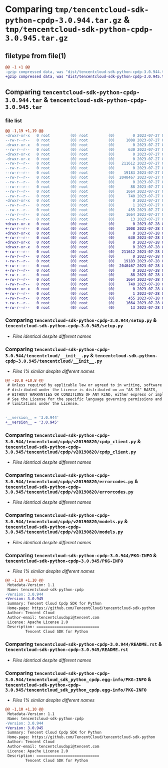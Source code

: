 # Comparing `tmp/tencentcloud-sdk-python-cpdp-3.0.944.tar.gz` & `tmp/tencentcloud-sdk-python-cpdp-3.0.945.tar.gz`

## filetype from file(1)

```diff
@@ -1 +1 @@
-gzip compressed data, was "dist/tencentcloud-sdk-python-cpdp-3.0.944.tar", last modified: Thu Jul 27 02:12:49 2023, max compression
+gzip compressed data, was "dist/tencentcloud-sdk-python-cpdp-3.0.945.tar", last modified: Fri Jul 28 00:25:18 2023, max compression
```

## Comparing `tencentcloud-sdk-python-cpdp-3.0.944.tar` & `tencentcloud-sdk-python-cpdp-3.0.945.tar`

### file list

```diff
@@ -1,19 +1,19 @@
-drwxr-xr-x   0 root         (0) root         (0)        0 2023-07-27 02:12:49.000000 tencentcloud-sdk-python-cpdp-3.0.944/
--rw-r--r--   0 root         (0) root         (0)     1008 2023-07-27 02:12:49.000000 tencentcloud-sdk-python-cpdp-3.0.944/setup.py
-drwxr-xr-x   0 root         (0) root         (0)        0 2023-07-27 02:12:49.000000 tencentcloud-sdk-python-cpdp-3.0.944/tencentcloud/
--rw-r--r--   0 root         (0) root         (0)      630 2023-07-27 02:12:49.000000 tencentcloud-sdk-python-cpdp-3.0.944/tencentcloud/__init__.py
-drwxr-xr-x   0 root         (0) root         (0)        0 2023-07-27 02:12:49.000000 tencentcloud-sdk-python-cpdp-3.0.944/tencentcloud/cpdp/
-drwxr-xr-x   0 root         (0) root         (0)        0 2023-07-27 02:12:49.000000 tencentcloud-sdk-python-cpdp-3.0.944/tencentcloud/cpdp/v20190820/
--rw-r--r--   0 root         (0) root         (0)   211612 2023-07-27 02:12:49.000000 tencentcloud-sdk-python-cpdp-3.0.944/tencentcloud/cpdp/v20190820/cpdp_client.py
--rw-r--r--   0 root         (0) root         (0)        0 2023-07-27 02:12:49.000000 tencentcloud-sdk-python-cpdp-3.0.944/tencentcloud/cpdp/v20190820/__init__.py
--rw-r--r--   0 root         (0) root         (0)    19183 2023-07-27 02:12:49.000000 tencentcloud-sdk-python-cpdp-3.0.944/tencentcloud/cpdp/v20190820/errorcodes.py
--rw-r--r--   0 root         (0) root         (0)  2040467 2023-07-27 02:12:49.000000 tencentcloud-sdk-python-cpdp-3.0.944/tencentcloud/cpdp/v20190820/models.py
--rw-r--r--   0 root         (0) root         (0)        0 2023-07-27 02:12:49.000000 tencentcloud-sdk-python-cpdp-3.0.944/tencentcloud/cpdp/__init__.py
--rw-r--r--   0 root         (0) root         (0)       88 2023-07-27 02:12:49.000000 tencentcloud-sdk-python-cpdp-3.0.944/setup.cfg
--rw-r--r--   0 root         (0) root         (0)     1664 2023-07-27 02:12:49.000000 tencentcloud-sdk-python-cpdp-3.0.944/PKG-INFO
--rw-r--r--   0 root         (0) root         (0)      740 2023-07-27 02:12:49.000000 tencentcloud-sdk-python-cpdp-3.0.944/README.rst
-drwxr-xr-x   0 root         (0) root         (0)        0 2023-07-27 02:12:49.000000 tencentcloud-sdk-python-cpdp-3.0.944/tencentcloud_sdk_python_cpdp.egg-info/
--rw-r--r--   0 root         (0) root         (0)        1 2023-07-27 02:12:49.000000 tencentcloud-sdk-python-cpdp-3.0.944/tencentcloud_sdk_python_cpdp.egg-info/dependency_links.txt
--rw-r--r--   0 root         (0) root         (0)      455 2023-07-27 02:12:49.000000 tencentcloud-sdk-python-cpdp-3.0.944/tencentcloud_sdk_python_cpdp.egg-info/SOURCES.txt
--rw-r--r--   0 root         (0) root         (0)     1664 2023-07-27 02:12:49.000000 tencentcloud-sdk-python-cpdp-3.0.944/tencentcloud_sdk_python_cpdp.egg-info/PKG-INFO
--rw-r--r--   0 root         (0) root         (0)       13 2023-07-27 02:12:49.000000 tencentcloud-sdk-python-cpdp-3.0.944/tencentcloud_sdk_python_cpdp.egg-info/top_level.txt
+drwxr-xr-x   0 root         (0) root         (0)        0 2023-07-28 00:25:18.000000 tencentcloud-sdk-python-cpdp-3.0.945/
+-rw-r--r--   0 root         (0) root         (0)     1008 2023-07-28 00:25:18.000000 tencentcloud-sdk-python-cpdp-3.0.945/setup.py
+drwxr-xr-x   0 root         (0) root         (0)        0 2023-07-28 00:25:18.000000 tencentcloud-sdk-python-cpdp-3.0.945/tencentcloud/
+-rw-r--r--   0 root         (0) root         (0)      630 2023-07-28 00:25:18.000000 tencentcloud-sdk-python-cpdp-3.0.945/tencentcloud/__init__.py
+drwxr-xr-x   0 root         (0) root         (0)        0 2023-07-28 00:25:18.000000 tencentcloud-sdk-python-cpdp-3.0.945/tencentcloud/cpdp/
+drwxr-xr-x   0 root         (0) root         (0)        0 2023-07-28 00:25:18.000000 tencentcloud-sdk-python-cpdp-3.0.945/tencentcloud/cpdp/v20190820/
+-rw-r--r--   0 root         (0) root         (0)   211612 2023-07-28 00:25:18.000000 tencentcloud-sdk-python-cpdp-3.0.945/tencentcloud/cpdp/v20190820/cpdp_client.py
+-rw-r--r--   0 root         (0) root         (0)        0 2023-07-28 00:25:18.000000 tencentcloud-sdk-python-cpdp-3.0.945/tencentcloud/cpdp/v20190820/__init__.py
+-rw-r--r--   0 root         (0) root         (0)    19183 2023-07-28 00:25:18.000000 tencentcloud-sdk-python-cpdp-3.0.945/tencentcloud/cpdp/v20190820/errorcodes.py
+-rw-r--r--   0 root         (0) root         (0)  2040467 2023-07-28 00:25:18.000000 tencentcloud-sdk-python-cpdp-3.0.945/tencentcloud/cpdp/v20190820/models.py
+-rw-r--r--   0 root         (0) root         (0)        0 2023-07-28 00:25:18.000000 tencentcloud-sdk-python-cpdp-3.0.945/tencentcloud/cpdp/__init__.py
+-rw-r--r--   0 root         (0) root         (0)       88 2023-07-28 00:25:18.000000 tencentcloud-sdk-python-cpdp-3.0.945/setup.cfg
+-rw-r--r--   0 root         (0) root         (0)     1664 2023-07-28 00:25:18.000000 tencentcloud-sdk-python-cpdp-3.0.945/PKG-INFO
+-rw-r--r--   0 root         (0) root         (0)      740 2023-07-28 00:25:18.000000 tencentcloud-sdk-python-cpdp-3.0.945/README.rst
+drwxr-xr-x   0 root         (0) root         (0)        0 2023-07-28 00:25:18.000000 tencentcloud-sdk-python-cpdp-3.0.945/tencentcloud_sdk_python_cpdp.egg-info/
+-rw-r--r--   0 root         (0) root         (0)        1 2023-07-28 00:25:18.000000 tencentcloud-sdk-python-cpdp-3.0.945/tencentcloud_sdk_python_cpdp.egg-info/dependency_links.txt
+-rw-r--r--   0 root         (0) root         (0)      455 2023-07-28 00:25:18.000000 tencentcloud-sdk-python-cpdp-3.0.945/tencentcloud_sdk_python_cpdp.egg-info/SOURCES.txt
+-rw-r--r--   0 root         (0) root         (0)     1664 2023-07-28 00:25:18.000000 tencentcloud-sdk-python-cpdp-3.0.945/tencentcloud_sdk_python_cpdp.egg-info/PKG-INFO
+-rw-r--r--   0 root         (0) root         (0)       13 2023-07-28 00:25:18.000000 tencentcloud-sdk-python-cpdp-3.0.945/tencentcloud_sdk_python_cpdp.egg-info/top_level.txt
```

### Comparing `tencentcloud-sdk-python-cpdp-3.0.944/setup.py` & `tencentcloud-sdk-python-cpdp-3.0.945/setup.py`

 * *Files identical despite different names*

### Comparing `tencentcloud-sdk-python-cpdp-3.0.944/tencentcloud/__init__.py` & `tencentcloud-sdk-python-cpdp-3.0.945/tencentcloud/__init__.py`

 * *Files 1% similar despite different names*

```diff
@@ -10,8 +10,8 @@
 # Unless required by applicable law or agreed to in writing, software
 # distributed under the License is distributed on an "AS IS" BASIS,
 # WITHOUT WARRANTIES OR CONDITIONS OF ANY KIND, either express or implied.
 # See the License for the specific language governing permissions and
 # limitations under the License.
 
 
-__version__ = '3.0.944'
+__version__ = '3.0.945'
```

### Comparing `tencentcloud-sdk-python-cpdp-3.0.944/tencentcloud/cpdp/v20190820/cpdp_client.py` & `tencentcloud-sdk-python-cpdp-3.0.945/tencentcloud/cpdp/v20190820/cpdp_client.py`

 * *Files identical despite different names*

### Comparing `tencentcloud-sdk-python-cpdp-3.0.944/tencentcloud/cpdp/v20190820/errorcodes.py` & `tencentcloud-sdk-python-cpdp-3.0.945/tencentcloud/cpdp/v20190820/errorcodes.py`

 * *Files identical despite different names*

### Comparing `tencentcloud-sdk-python-cpdp-3.0.944/tencentcloud/cpdp/v20190820/models.py` & `tencentcloud-sdk-python-cpdp-3.0.945/tencentcloud/cpdp/v20190820/models.py`

 * *Files identical despite different names*

### Comparing `tencentcloud-sdk-python-cpdp-3.0.944/PKG-INFO` & `tencentcloud-sdk-python-cpdp-3.0.945/PKG-INFO`

 * *Files 1% similar despite different names*

```diff
@@ -1,10 +1,10 @@
 Metadata-Version: 1.1
 Name: tencentcloud-sdk-python-cpdp
-Version: 3.0.944
+Version: 3.0.945
 Summary: Tencent Cloud Cpdp SDK for Python
 Home-page: https://github.com/TencentCloud/tencentcloud-sdk-python
 Author: Tencent Cloud
 Author-email: tencentcloudapi@tencent.com
 License: Apache License 2.0
 Description: ============================
         Tencent Cloud SDK for Python
```

### Comparing `tencentcloud-sdk-python-cpdp-3.0.944/README.rst` & `tencentcloud-sdk-python-cpdp-3.0.945/README.rst`

 * *Files identical despite different names*

### Comparing `tencentcloud-sdk-python-cpdp-3.0.944/tencentcloud_sdk_python_cpdp.egg-info/PKG-INFO` & `tencentcloud-sdk-python-cpdp-3.0.945/tencentcloud_sdk_python_cpdp.egg-info/PKG-INFO`

 * *Files 1% similar despite different names*

```diff
@@ -1,10 +1,10 @@
 Metadata-Version: 1.1
 Name: tencentcloud-sdk-python-cpdp
-Version: 3.0.944
+Version: 3.0.945
 Summary: Tencent Cloud Cpdp SDK for Python
 Home-page: https://github.com/TencentCloud/tencentcloud-sdk-python
 Author: Tencent Cloud
 Author-email: tencentcloudapi@tencent.com
 License: Apache License 2.0
 Description: ============================
         Tencent Cloud SDK for Python
```

